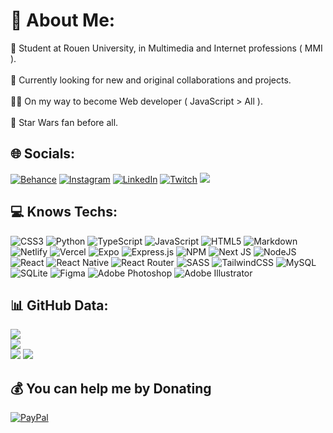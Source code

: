 # 💫 About Me:
🥳 Student at Rouen University, in Multimedia and Internet professions ( MMI ).<br><br>🫡 Currently looking for new and original collaborations and projects.<br><br>😶‍🌫️ On my way to become Web developer ( JavaScript > All ).<br><br>🌌 Star Wars fan before all.


## 🌐 Socials:
[![Behance](https://img.shields.io/badge/Behance-1769ff?logo=behance&logoColor=white)](https://behance.net/pierreguroult) [![Instagram](https://img.shields.io/badge/Instagram-%23E4405F.svg?logo=Instagram&logoColor=white)](https://instagram.com/pierregueroult) [![LinkedIn](https://img.shields.io/badge/LinkedIn-%230077B5.svg?logo=linkedin&logoColor=white)](https://linkedin.com/in/pierregueroult) [![Twitch](https://img.shields.io/badge/Twitch-%239146FF.svg?logo=Twitch&logoColor=white)](https://twitch.tv/wiizard5)
[![](https://visitcount.itsvg.in/api?id=pierregueroult&icon=3&color=1)](https://visitcount.itsvg.in)

## 💻 Knows Techs:
![CSS3](https://img.shields.io/badge/css3-%231572B6.svg?style=for-the-badge&logo=css3&logoColor=white) ![Python](https://img.shields.io/badge/python-3670A0?style=for-the-badge&logo=python&logoColor=ffdd54) ![TypeScript](https://img.shields.io/badge/typescript-%23007ACC.svg?style=for-the-badge&logo=typescript&logoColor=white) ![JavaScript](https://img.shields.io/badge/javascript-%23323330.svg?style=for-the-badge&logo=javascript&logoColor=%23F7DF1E) ![HTML5](https://img.shields.io/badge/html5-%23E34F26.svg?style=for-the-badge&logo=html5&logoColor=white) ![Markdown](https://img.shields.io/badge/markdown-%23000000.svg?style=for-the-badge&logo=markdown&logoColor=white) ![Netlify](https://img.shields.io/badge/netlify-%23000000.svg?style=for-the-badge&logo=netlify&logoColor=#00C7B7) ![Vercel](https://img.shields.io/badge/vercel-%23000000.svg?style=for-the-badge&logo=vercel&logoColor=white) ![Expo](https://img.shields.io/badge/expo-1C1E24?style=for-the-badge&logo=expo&logoColor=#D04A37) ![Express.js](https://img.shields.io/badge/express.js-%23404d59.svg?style=for-the-badge&logo=express&logoColor=%2361DAFB) ![NPM](https://img.shields.io/badge/NPM-%23000000.svg?style=for-the-badge&logo=npm&logoColor=white) ![Next JS](https://img.shields.io/badge/Next-black?style=for-the-badge&logo=next.js&logoColor=white) ![NodeJS](https://img.shields.io/badge/node.js-6DA55F?style=for-the-badge&logo=node.js&logoColor=white) ![React](https://img.shields.io/badge/react-%2320232a.svg?style=for-the-badge&logo=react&logoColor=%2361DAFB) ![React Native](https://img.shields.io/badge/react_native-%2320232a.svg?style=for-the-badge&logo=react&logoColor=%2361DAFB) ![React Router](https://img.shields.io/badge/React_Router-CA4245?style=for-the-badge&logo=react-router&logoColor=white) ![SASS](https://img.shields.io/badge/SASS-hotpink.svg?style=for-the-badge&logo=SASS&logoColor=white) ![TailwindCSS](https://img.shields.io/badge/tailwindcss-%2338B2AC.svg?style=for-the-badge&logo=tailwind-css&logoColor=white) ![MySQL](https://img.shields.io/badge/mysql-%2300f.svg?style=for-the-badge&logo=mysql&logoColor=white) ![SQLite](https://img.shields.io/badge/sqlite-%2307405e.svg?style=for-the-badge&logo=sqlite&logoColor=white) 	![Figma](https://img.shields.io/badge/figma-%23F24E1E.svg?style=for-the-badge&logo=figma&logoColor=white) ![Adobe Photoshop](https://img.shields.io/badge/adobephotoshop-%2331A8FF.svg?style=for-the-badge&logo=adobephotoshop&logoColor=white) ![Adobe Illustrator](https://img.shields.io/badge/adobeillustrator-%23FF9A00.svg?style=for-the-badge&logo=adobeillustrator&logoColor=white)

## 📊 GitHub Data:
![](https://github-readme-stats.vercel.app/api?username=pierregueroult&theme=tokyonight&hide_border=true&include_all_commits=false&count_private=true)<br/>
![](https://github-readme-streak-stats.herokuapp.com/?user=pierregueroult&theme=tokyonight&hide_border=true)<br/>
![](https://github-readme-stats.vercel.app/api/top-langs/?username=pierregueroult&theme=tokyonight&hide_border=true&include_all_commits=false&count_private=true&layout=compact)
![](https://github-profile-trophy.vercel.app/?username=pierregueroult&theme=tokyonight&no-frame=false&no-bg=true&margin-w=4)

## 💰 You can help me by Donating
[![PayPal](https://img.shields.io/badge/PayPal-00457C?style=for-the-badge&logo=paypal&logoColor=white)](https://paypal.me/pierregueroult) 

  
<!-- Proudly created with GPRM ( https://gprm.itsvg.in ) -->
